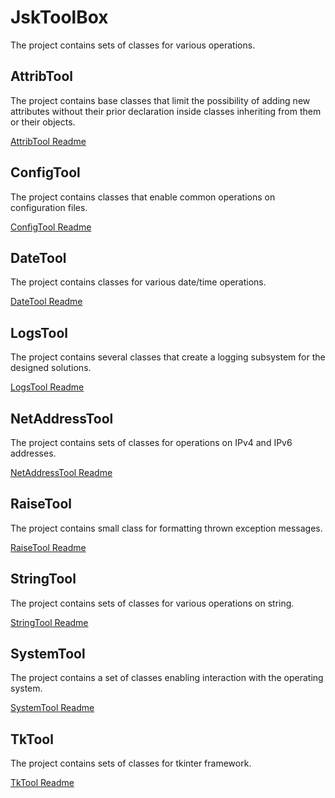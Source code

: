 # JskToolBox

The project contains sets of classes for various operations.

## AttribTool

The project contains base classes that limit the possibility of adding new attributes without their prior declaration inside classes inheriting from them or their objects.

[AttribTool Readme](https://github.com/Szumak75/JskToolBox/blob/1.1.4/docs/AttribTool.md)

## ConfigTool

The project contains classes that enable common operations on configuration files.

[ConfigTool Readme](https://github.com/Szumak75/JskToolBox/blob/1.1.4/docs/ConfigTool.md)

## DateTool

The project contains classes for various date/time operations.

[DateTool Readme](https://github.com/Szumak75/JskToolBox/blob/1.1.4/docs/DateTool.md)

## LogsTool

The project contains several classes that create a logging subsystem for the designed solutions.

[LogsTool Readme](https://github.com/Szumak75/JskToolBox/blob/1.1.4/docs/LogsTool.md)

## NetAddressTool

The project contains sets of classes for operations on IPv4 and IPv6 addresses.

[NetAddressTool Readme](https://github.com/Szumak75/JskToolBox/blob/1.1.4/docs/NetAddressTool.md)

## RaiseTool

The project contains small class for formatting thrown exception messages.

[RaiseTool Readme](https://github.com/Szumak75/JskToolBox/blob/1.1.4/docs/RaiseTool.md)

## StringTool

The project contains sets of classes for various operations on string.

[StringTool Readme](https://github.com/Szumak75/JskToolBox/blob/1.1.4/docs/StringTool.md)

## SystemTool

The project contains a set of classes enabling interaction with the operating system.

[SystemTool Readme](https://github.com/Szumak75/JskToolBox/blob/1.1.4/docs/SystemTool.md)

## TkTool

The project contains sets of classes for tkinter framework.

[TkTool Readme](https://github.com/Szumak75/JskToolBox/blob/1.1.4/docs/TkTool.md)
